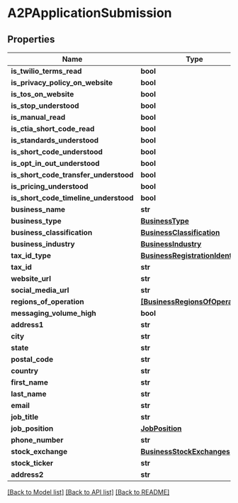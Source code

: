 # A2PApplicationSubmission


## Properties
Name | Type | Description | Notes
------------ | ------------- | ------------- | -------------
**is_twilio_terms_read** | **bool** |  | 
**is_privacy_policy_on_website** | **bool** |  | 
**is_tos_on_website** | **bool** |  | 
**is_stop_understood** | **bool** |  | 
**is_manual_read** | **bool** |  | 
**is_ctia_short_code_read** | **bool** |  | 
**is_standards_understood** | **bool** |  | 
**is_short_code_understood** | **bool** |  | 
**is_opt_in_out_understood** | **bool** |  | 
**is_short_code_transfer_understood** | **bool** |  | 
**is_pricing_understood** | **bool** |  | 
**is_short_code_timeline_understood** | **bool** |  | 
**business_name** | **str** |  | 
**business_type** | [**BusinessType**](BusinessType.md) |  | 
**business_classification** | [**BusinessClassification**](BusinessClassification.md) |  | 
**business_industry** | [**BusinessIndustry**](BusinessIndustry.md) |  | 
**tax_id_type** | [**BusinessRegistrationIdentifier**](BusinessRegistrationIdentifier.md) |  | 
**tax_id** | **str** |  | 
**website_url** | **str** |  | 
**social_media_url** | **str** |  | 
**regions_of_operation** | [**[BusinessRegionsOfOperation]**](BusinessRegionsOfOperation.md) |  | 
**messaging_volume_high** | **bool** |  | 
**address1** | **str** |  | 
**city** | **str** |  | 
**state** | **str** |  | 
**postal_code** | **str** |  | 
**country** | **str** |  | 
**first_name** | **str** |  | 
**last_name** | **str** |  | 
**email** | **str** |  | 
**job_title** | **str** |  | 
**job_position** | [**JobPosition**](JobPosition.md) |  | 
**phone_number** | **str** |  | 
**stock_exchange** | [**BusinessStockExchanges**](BusinessStockExchanges.md) |  | [optional] 
**stock_ticker** | **str** |  | [optional] 
**address2** | **str** |  | [optional] 

[[Back to Model list]](../README.md#documentation-for-models) [[Back to API list]](../README.md#documentation-for-api-endpoints) [[Back to README]](../README.md)


